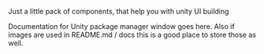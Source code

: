 Just a little pack of components, that help you with unity UI building

Documentation for Unity package manager window goes here.
Also if images are used in README.md / docs this is a good place to store those as well.

